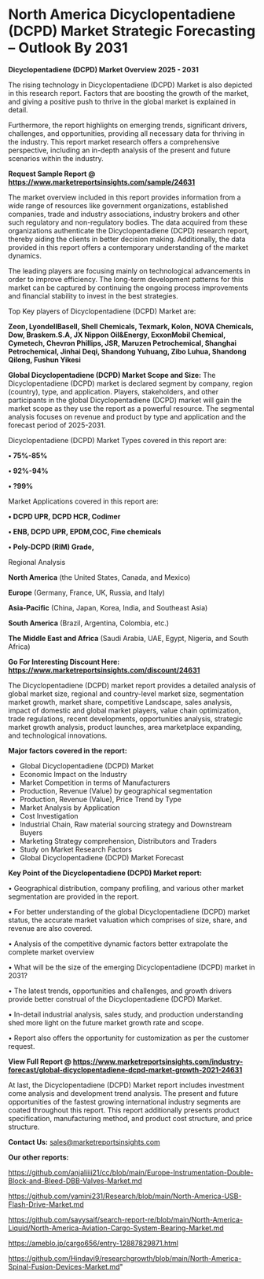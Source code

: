 # North America Dicyclopentadiene (DCPD) Market Strategic Forecasting – Outlook By 2031

<Strong> Dicyclopentadiene (DCPD) Market Overview 2025 - 2031</strong>

The rising technology in Dicyclopentadiene (DCPD) Market is also depicted in this research report. Factors that are boosting the growth of the market, and giving a positive push to thrive in the global market is explained in detail.

Furthermore, the report highlights on emerging trends, significant drivers, challenges, and opportunities, providing all necessary data for thriving in the industry. This report market research offers a comprehensive perspective, including an in-depth analysis of the present and future scenarios within the industry.

<strong>Request Sample Report @ <a href=https://www.marketreportsinsights.com/sample/24631>https://www.marketreportsinsights.com/sample/24631</a></strong>

The market overview included in this report provides information from a wide range of resources like government organizations, established companies, trade and industry associations, industry brokers and other such regulatory and non-regulatory bodies. The data acquired from these organizations authenticate the Dicyclopentadiene (DCPD) research report, thereby aiding the clients in better decision making. Additionally, the data provided in this report offers a contemporary understanding of the market dynamics.

The leading players are focusing mainly on technological advancements in order to improve efficiency. The long-term development patterns for this market can be captured by continuing the ongoing process improvements and financial stability to invest in the best strategies.

Top Key players of Dicyclopentadiene (DCPD) Market are:

<strong>Zeon, LyondellBasell, Shell Chemicals, Texmark, Kolon, NOVA Chemicals, Dow, Braskem.S.A, JX Nippon Oil&Energy, ExxonMobil Chemical, Cymetech, Chevron Phillips, JSR, Maruzen Petrochemical, Shanghai Petrochemical, Jinhai Deqi, Shandong Yuhuang, Zibo Luhua, Shandong Qilong, Fushun Yikesi</strong>

<strong><b>Global Dicyclopentadiene (DCPD) Market Scope and Size:</b></strong>
The Dicyclopentadiene (DCPD) market is declared segment by company, region (country), type, and application. Players, stakeholders, and other participants in the global Dicyclopentadiene (DCPD) market will gain the market scope as they use the report as a powerful resource. The segmental analysis focuses on revenue and product by type and application and the forecast period of 2025-2031.

Dicyclopentadiene (DCPD) Market Types covered in this report are:

<strong>• 75%-85%

• 92%-94%

• ?99%</strong>

Market Applications covered in this report are:

<strong>• DCPD UPR, DCPD HCR, Codimer

• ENB, DCPD UPR, EPDM,COC, Fine chemicals

• Poly-DCPD (RIM) Grade,</strong> 

Regional Analysis

<strong>North America</strong> (the United States, Canada, and Mexico)

<strong>Europe</strong> (Germany, France, UK, Russia, and Italy)

<strong>Asia-Pacific</strong> (China, Japan, Korea, India, and Southeast Asia)

<strong>South America</strong> (Brazil, Argentina, Colombia, etc.)

<strong>The Middle East and Africa</strong> (Saudi Arabia, UAE, Egypt, Nigeria, and South Africa)

<strong>Go For Interesting Discount Here: <a href=https://www.marketreportsinsights.com/discount/24631>https://www.marketreportsinsights.com/discount/24631</a></strong>

The Dicyclopentadiene (DCPD) market report provides a detailed analysis of global market size, regional and country-level market size, segmentation market growth, market share, competitive Landscape, sales analysis, impact of domestic and global market players, value chain optimization, trade regulations, recent developments, opportunities analysis, strategic market growth analysis, product launches, area marketplace expanding, and technological innovations.

<strong><b>Major factors covered in the report:</b></strong>
<ul>
  <li>Global Dicyclopentadiene (DCPD) Market </li>
  <li>Economic Impact on the Industry</li>
  <li>Market Competition in terms of Manufacturers</li>
  <li>Production, Revenue (Value) by geographical segmentation</li>
  <li>Production, Revenue (Value), Price Trend by Type</li>
  <li>Market Analysis by Application</li>
  <li>Cost Investigation</li>
  <li>Industrial Chain, Raw material sourcing strategy and Downstream Buyers</li>
  <li>Marketing Strategy comprehension, Distributors and Traders</li>
  <li>Study on Market Research Factors</li>
  <li>Global Dicyclopentadiene (DCPD) Market Forecast</li>
</ul>

<strong><b>Key Point of the Dicyclopentadiene (DCPD) Market report:</b></strong>

• Geographical distribution, company profiling, and various other market segmentation are provided in the report.

• For better understanding of the global Dicyclopentadiene (DCPD) market status, the accurate market valuation which comprises of size, share, and revenue are also covered.

• Analysis of the competitive dynamic factors better extrapolate the complete market overview

• What will be the size of the emerging Dicyclopentadiene (DCPD) market in 2031?

• The latest trends, opportunities and challenges, and growth drivers provide better construal of the Dicyclopentadiene (DCPD) Market.

• In-detail industrial analysis, sales study, and production understanding shed more light on the future market growth rate and scope.

• Report also offers the opportunity for customization as per the customer request.

<strong><b>View Full Report @ <a href=https://www.marketreportsinsights.com/industry-forecast/global-dicyclopentadiene-dcpd-market-growth-2021-24631>https://www.marketreportsinsights.com/industry-forecast/global-dicyclopentadiene-dcpd-market-growth-2021-24631</a></b></strong>


At last, the Dicyclopentadiene (DCPD) Market report includes investment come analysis and development trend analysis. The present and future opportunities of the fastest growing international industry segments are coated throughout this report. This report additionally presents product specification, manufacturing method, and product cost structure, and price structure.

<strong>Contact Us:</strong>
sales@marketreportsinsights.com

<strong>Our other reports:</strong>

<a href=https://github.com/anjaliiii21/cc/blob/main/Europe-Instrumentation-Double-Block-and-Bleed-DBB-Valves-Market.md>https://github.com/anjaliiii21/cc/blob/main/Europe-Instrumentation-Double-Block-and-Bleed-DBB-Valves-Market.md</a>

<a href=https://github.com/yamini231/Research/blob/main/North-America-USB-Flash-Drive-Market.md>https://github.com/yamini231/Research/blob/main/North-America-USB-Flash-Drive-Market.md</a>

<a href=https://github.com/sayysaif/search-report-re/blob/main/North-America-Liquid/North-America-Aviation-Cargo-System-Bearing-Market.md>https://github.com/sayysaif/search-report-re/blob/main/North-America-Liquid/North-America-Aviation-Cargo-System-Bearing-Market.md</a>

<a href=https://ameblo.jp/cargo656/entry-12887829871.html>https://ameblo.jp/cargo656/entry-12887829871.html</a>

<a href=https://github.com/Hindavi9/researchgrowth/blob/main/North-America-Spinal-Fusion-Devices-Market.md>https://github.com/Hindavi9/researchgrowth/blob/main/North-America-Spinal-Fusion-Devices-Market.md</a>"
